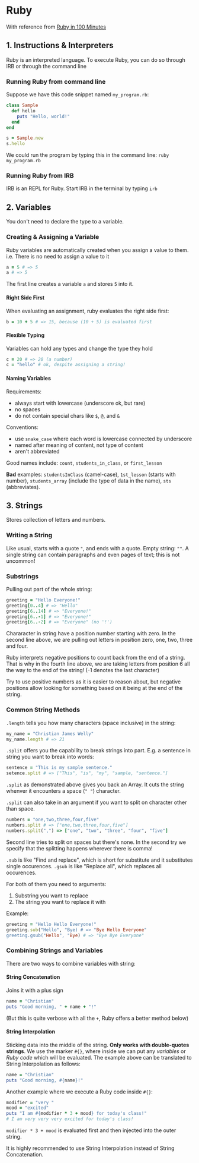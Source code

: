# Ruby
With reference from [Ruby in 100 Minutes](http://tutorials.jumpstartlab.com/projects/ruby_in_100_minutes.html)

## 1. Instructions & Interpreters
Ruby is an interpreted language. To execute Ruby, you can do so through IRB or through the command line

### Running Ruby from command line
Suppose we have this code snippet named `my_program.rb`:
```ruby
class Sample
  def hello
    puts "Hello, world!"
  end
end

s = Sample.new
s.hello
```
We could run the program by typing this in the command line: `ruby my_program.rb`

### Running Ruby from IRB
IRB is an REPL for Ruby. Start IRB in the terminal by typing `irb`

## 2. Variables
You don't need to declare the type to a variable. 

### Creating & Assigning a Variable
Ruby variables are automatically created when you assign a value to them. i.e. There is no need to assign a value to it

```ruby
a = 5 # => 5
a # => 5
```
The first line creates a variable `a` and stores `5` into it.

#### Right Side First
When evaluating an assignment, ruby evaluates the right side first:
```ruby
b = 10 + 5 # => 15, because (10 + 5) is evaluated first
```

#### Flexible Typing
Variables can hold any types and change the type they hold
```ruby
c = 20 # => 20 (a number)
c = "hello" # ok, despite assigning a string!
```

#### Naming Variables
Requirements:
* always start with lowercase (underscore ok, but rare)
* no spaces
* do not contain special chars like `$`, `@`, and `&`

Conventions:
* use `snake_case` where each word is lowercase connected by underscore
* named after meaning of content, not type of content
* aren't abbreviated

Good names include: `count`, `students_in_class`, or `first_lesson`

**Bad** examples: `studentsInClass` (camel-case), `1st_lesson` (starts with number), `students_array` (include the type of data in the name), `sts` (abbreviates).

## 3. Strings
Stores collection of letters and numbers.

### Writing a String
Like usual, starts with a quote `"`, and ends with a quote. Empty string: `""`. A single string can contain paragraphs and even pages of text; this is not uncommon!

### Substrings
Pulling out part of the whole string:
```ruby
greeting = "Hello Everyone!"
greeting[0..4] # => "Hello"
greeting[6..14] # => "Everyone!"
greeting[6..-1] # => "Everyone!"
greeting[6..-2] # => "Everyone" (no '!')
```
Chararacter in string have a position number starting with zero.
In the second line above, we are pulling out letters in position zero, one, two, three and four.

Ruby interprets negative positions to count back from the end of a string. That is why in the fourth line above, we are taking letters from position 6 all the way to the end of the string! (-1 denotes the last character)

Try to use positive numbers as it is easier to reason about, but negative positions allow looking for something based on it being at the end of the string.

### Common String Methods
`.length` tells you how many characters (space inclusive) in the string:
```ruby
my_name = "Christian James Welly"
my_name.length # => 21
```

`.split` offers you the capability to break strings into part. E.g. a sentence in string you want to break into words:
```ruby
sentence = "This is my sample sentence."
setence.split # => ["This", "is", "my", "sample, "sentence."]
```
`.split` as demonstrated above gives you back an Array. It cuts the string whenver it encounters a space (`" "`) character.

`.split` can also take in an argument if you want to split on character other than space.
```ruby
numbers = "one,two,three,four,five"
numbers.split # => ["one,two,three,four,five"]
numbers.split(",") => ["one", "two", "three", "four", "five"]
```
Second line tries to split on spaces but there's none. In the second try we specify that the splitting happens wherever there is comma!

`.sub` is like "Find and replace", which is short for substitute and it substitutes single occurences.
`.gsub` is like "Replace all", which replaces all occurences.

For both of them you need to arguments:
1. Substring you want to replace
2. The string you want to replace it with

Example:
```ruby
greeting = "Hello Hello Everyone!"
greeting.sub("Hello", "Bye) # => "Bye Hello Everyone"
greeting.gsub("Hello", "Bye) # => "Bye Bye Everyone"
```

### Combining Strings and Variables
There are two ways to combine variables with string:

#### String Concatenation 
Joins it with a plus sign
```ruby
name = "Christian"
puts "Good morning, " + name + "!"
```
(But this is quite verbose with all the `+`, Ruby offers a better method below)

#### String Interpolation
Sticking data into the middle of the string. **Only works with double-quotes strings**. We use the marker `#{}`, where inside we can put any *variables* or *Ruby code* which will be evaluated.
The example above can be translated to String Interpolation as follows:
```ruby
name = "Christian"
puts "Good morning, #{name}!"
```

Another example where we execute a Ruby code inside `#{}`:
```ruby
modifier = "very "
mood = "excited"
puts "I am #{modifier * 3 + mood} for today's class!"
# I am very very very excited for today's class!
```
`modifier * 3 + mood` is evaluated first and then injected into the outer string.

It is highly recommended to use String Interpolation instead of String Concatenation.
